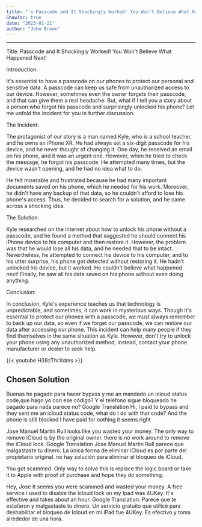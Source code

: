```yaml
---
title: "'s Passcode and It Shockingly Worked! You Won't Believe What Happened Next!"
ShowToc: true 
date: "2023-01-21"
author: "John Brown"
---
```

*****
Title: Passcode and It Shockingly Worked! You Won't Believe What Happened Next!

Introduction:

It's essential to have a passcode on our phones to protect our personal and sensitive data. A passcode can keep us safe from unauthorized access to our device. However, sometimes even the owner forgets their passcode, and that can give them a real headache. But, what if I tell you a story about a person who forgot his passcode and surprisingly unlocked his phone? Let me unfold the incident for you in further discussion.

The Incident:

The protagonist of our story is a man named Kyle, who is a school teacher, and he owns an iPhone XR. He had always set a six-digit passcode for his device, and he never thought of changing it. One day, he received an email on his phone, and it was an urgent one. However, when he tried to check the message, he forgot his passcode. He attempted many times, but the device wasn't opening, and he had no idea what to do.

He felt miserable and frustrated because he had many important documents saved on his phone, which he needed for his work. Moreover, he didn't have any backup of that data, so he couldn't afford to lose his phone's access. Thus, he decided to search for a solution, and he came across a shocking idea.

The Solution:

Kyle researched on the internet about how to unlock his phone without a passcode, and he found a method that suggested he should connect his iPhone device to his computer and then restore it. However, the problem was that he would lose all his data, and he needed that to be intact. Nevertheless, he attempted to connect his device to his computer, and to his utter surprise, his phone got detected without restoring it. He hadn't unlocked his device, but it worked. He couldn't believe what happened next! Finally, he saw all his data saved on his phone without even doing anything.

Conclusion:

In conclusion, Kyle's experience teaches us that technology is unpredictable, and sometimes, it can work in mysterious ways. Though it's essential to protect our phones with a passcode, we must always remember to back up our data, so even if we forget our passcode, we can restore our data after accessing our phone. This incident can help many people if they find themselves in the same situation as Kyle. However, don't try to unlock your phone using any unauthorized method; instead, contact your phone manufacturer or dealer to seek help.

{{< youtube H38zThrXdms >}} 



## Chosen Solution
 Buenas he pagado para hacer bypass y me an mandado un icloud status code,que hago yo con ese código? Y el teléfono sigue bloqueado he pagado para nada parece no?
Google Translation
Hi, I paid to bypass and they sent me an icloud status code, what do I do with that code? And the phone is still blocked I have paid for nothing it seems right

 Jose Manuel Martin Rull looks like you wasted your money. The only way to remove iCloud is by the original owner. there is no work around to remove the iCloud lock.
Google Translation
Jose Manuel Martin Rull parece que malgastaste tu dinero. La única forma de eliminar iCloud es por parte del propietario original. no hay solución para eliminar el bloqueo de iCloud.

 You got scammed. Only way to solve this is replace the logic board or take it to Apple with proof of purchase and hope they do something.

 Hey, Jose
It seems you were scammed and wasted your money. A free service I used to disable the Icloud lock on my Ipad was 4UKey. It's effective and takes about an hour.
Google Translation:
Parece que te estafaron y malgastaste tu dinero. Un servicio gratuito que utilicé para deshabilitar el bloqueo de Icloud en mi iPad fue 4UKey. Es efectivo y toma alrededor de una hora.




